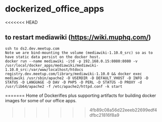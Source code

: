 # dockerized_office_apps
<<<<<<< HEAD

## to restart mediawiki (https://wiki.muphq.com/)
```
ssh to ds2.dev.meetup.com
Note we are bind-mounting the volume (mediawiki-1.10.0_src) so as to have static data persist on the docker host. 
docker run --name mediawiki -itd -p 192.168.0.15:8080:8080 -v /usr/local/docker_apps/mediawiki/mediawiki-1.10.0_src:/var/www/localhost/htdocs registry.dev.meetup.com/library/mediawiki-1.10.0 && docker exec mediawiki /usr/sbin/apache2 -D USERDIR -D DEFAULT_VHOST -D INFO -D STATUS -D LANGUAGE -D DAV -D PHP5 -D PERL -D STATUS -D PROXY -d /usr/lib64/apache2 -f /etc/apache2/httpd.conf -k start

```
=======
Home of Dockerifles plus supporting artifacts for building docker images for some of our office apps.
>>>>>>> 4fb89c08a56d22eeeb22699edf4dfbc21816f8a9
